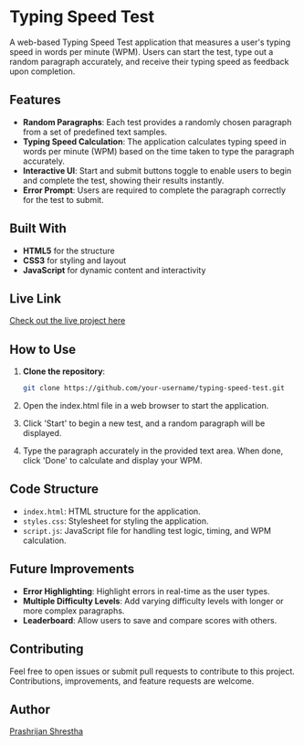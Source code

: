 # Typing Speed Test

A web-based Typing Speed Test application that measures a user's typing speed in words per minute (WPM). Users can start the test, type out a random paragraph accurately, and receive their typing speed as feedback upon completion.

## Features

- **Random Paragraphs**: Each test provides a randomly chosen paragraph from a set of predefined text samples.
- **Typing Speed Calculation**: The application calculates typing speed in words per minute (WPM) based on the time taken to type the paragraph accurately.
- **Interactive UI**: Start and submit buttons toggle to enable users to begin and complete the test, showing their results instantly.
- **Error Prompt**: Users are required to complete the paragraph correctly for the test to submit.

## Built With

- **HTML5** for the structure
- **CSS3** for styling and layout
- **JavaScript** for dynamic content and interactivity

## Live Link

[Check out the live project here](https://prashrijan.github.io/typing-speed-test/)

## How to Use

1. **Clone the repository**:

   ```bash
   git clone https://github.com/your-username/typing-speed-test.git

   ```

2. Open the index.html file in a web browser to start the application.
3. Click 'Start' to begin a new test, and a random paragraph will be displayed.
4. Type the paragraph accurately in the provided text area. When done, click 'Done' to calculate and display your WPM.

## Code Structure

- `index.html`: HTML structure for the application.
- `styles.css`: Stylesheet for styling the application.
- `script.js`: JavaScript file for handling test logic, timing, and WPM calculation.

## Future Improvements

- **Error Highlighting**: Highlight errors in real-time as the user types.
- **Multiple Difficulty Levels**: Add varying difficulty levels with longer or more complex paragraphs.
- **Leaderboard**: Allow users to save and compare scores with others.

## Contributing

Feel free to open issues or submit pull requests to contribute to this project. Contributions, improvements, and feature requests are welcome.

## Author

[Prashrijan Shrestha](https://github.com/prashrijan)
